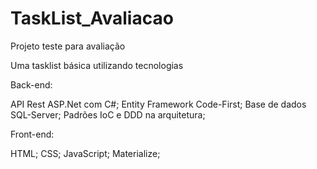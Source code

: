 # TaskList_Avaliacao
Projeto teste para avaliação

Uma tasklist básica utilizando tecnologias

Back-end:

  API Rest ASP.Net com C#;
  Entity Framework Code-First;
  Base de dados SQL-Server;
  Padrões IoC e DDD na arquitetura;
  
Front-end:

  HTML;
  CSS;
  JavaScript;
  Materialize;
